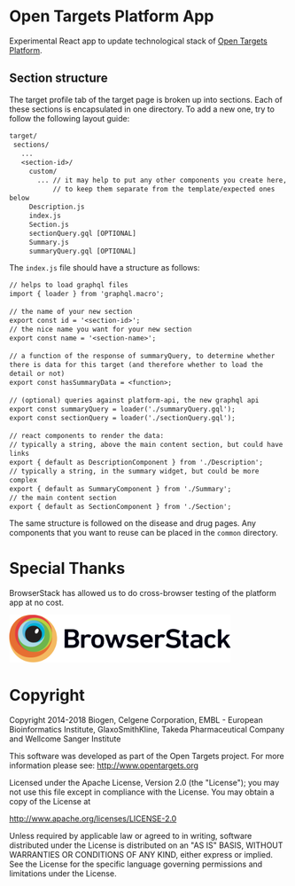 # Open Targets Platform App

Experimental React app to update technological stack of [Open Targets Platform](www.targetvalidation.org).

## Section structure

The target profile tab of the target page is broken up into sections. Each of these sections is encapsulated in one directory. To add a new one, try to follow the following layout guide:

```
target/
 sections/
   ...
   <section-id>/
     custom/
       ... // it may help to put any other components you create here,
           // to keep them separate from the template/expected ones below
     Description.js
     index.js
     Section.js
     sectionQuery.gql [OPTIONAL]
     Summary.js
     summaryQuery.gql [OPTIONAL]

```

The `index.js` file should have a structure as follows:

```
// helps to load graphql files
import { loader } from 'graphql.macro';

// the name of your new section
export const id = '<section-id>';
// the nice name you want for your new section
export const name = '<section-name>';

// a function of the response of summaryQuery, to determine whether there is data for this target (and therefore whether to load the detail or not)
export const hasSummaryData = <function>;

// (optional) queries against platform-api, the new graphql api
export const summaryQuery = loader('./summaryQuery.gql');
export const sectionQuery = loader('./sectionQuery.gql');

// react components to render the data:
// typically a string, above the main content section, but could have links
export { default as DescriptionComponent } from './Description';
// typically a string, in the summary widget, but could be more complex
export { default as SummaryComponent } from './Summary';
// the main content section
export { default as SectionComponent } from './Section';

```

The same structure is followed on the disease and drug pages. Any components that you want to reuse can be placed in the `common` directory.

# Special Thanks

BrowserStack has allowed us to do cross-browser testing of the platform app at no cost.

<img src="./tools-icons/Browserstack-logo.svg" alt="BrowserStack" width="400">

# Copyright

Copyright 2014-2018 Biogen, Celgene Corporation, EMBL - European Bioinformatics Institute, GlaxoSmithKline, Takeda Pharmaceutical Company and Wellcome Sanger Institute

This software was developed as part of the Open Targets project. For more information please see: http://www.opentargets.org

Licensed under the Apache License, Version 2.0 (the "License");
you may not use this file except in compliance with the License.
You may obtain a copy of the License at

http://www.apache.org/licenses/LICENSE-2.0

Unless required by applicable law or agreed to in writing, software
distributed under the License is distributed on an "AS IS" BASIS,
WITHOUT WARRANTIES OR CONDITIONS OF ANY KIND, either express or implied.
See the License for the specific language governing permissions and
limitations under the License.
